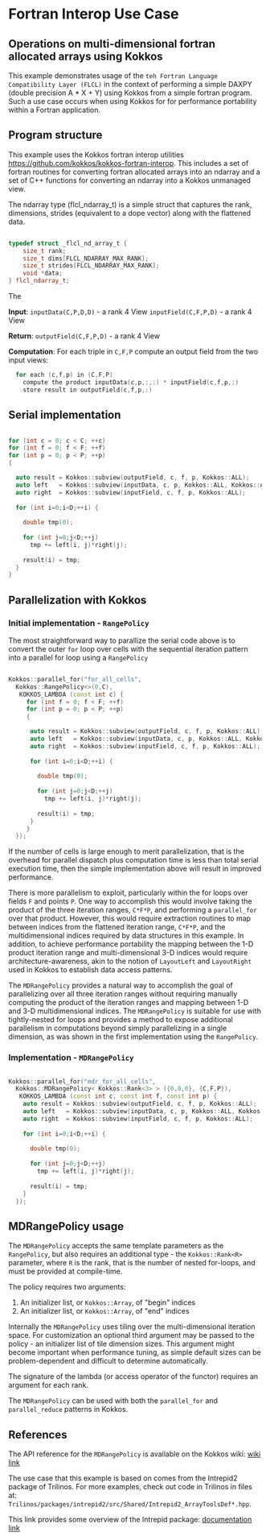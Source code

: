 # Fortran Interop Use Case

## Operations on multi-dimensional fortran allocated arrays using Kokkos 

This example demonstrates usage of the `teh Fortran Language Compatibility Layer (FLCL)` in the context of performing a simple DAXPY (double precision A * X + Y) using Kokkos from a simple fortran program. Such a use case occurs when using Kokkos for for performance portability within a Fortran application. 

## Program structure 
This example uses the Kokkos fortran interop utilities https://github.com/kokkos/kokkos-fortran-interop. 
This includes a set of fortran routines for converting fortran allocated arrays into an ndarray and a set of C++ functions for converting an ndarray into a Kokkos unmanaged view. 

The ndarray type (flcl_ndarray_t) is a simple struct that captures the rank, dimensions, strides (equivalent to a dope vector) along with the flattened data. 
```c++ 

typedef struct _flcl_nd_array_t {
    size_t rank;
    size_t dims[FLCL_NDARRAY_MAX_RANK];
    size_t strides[FLCL_NDARRAY_MAX_RANK];
    void *data;
} flcl_ndarray_t;

```

The 


**Input**:
  `inputData(C,P,D,D)` - a rank 4 View
  `inputField(C,F,P,D)` - a rank 4 View


**Return**:
  `outputField(C,F,P,D)` - a rank 4 View


**Computation**: 
  For each triple in `C,F,P` compute an output field from the two input views:
  
``` c++
  for each (c,f,p) in (C,F,P)
    compute the product inputData(c,p,:,:) * inputField(c,f,p,:)
    store result in outputField(c,f,p,:)
```


## Serial implementation

``` c++

for (int c = 0; c < C; ++c)
for (int f = 0; f < F; ++f)
for (int p = 0; p < P; ++p)
{

  auto result = Kokkos::subview(outputField, c, f, p, Kokkos::ALL);
  auto left   = Kokkos::subview(inputData, c, p, Kokkos::ALL, Kokkos::ALL);
  auto right  = Kokkos::subview(inputField, c, f, p, Kokkos::ALL);
  
  for (int i=0;i<D;++i) {
  
    double tmp(0);
    
    for (int j=0;j<D;++j)
      tmp += left(i, j)*right(j);
    
    result(i) = tmp;
  }
}

```


## Parallelization with Kokkos

### Initial implementation - `RangePolicy`

The most straightforward way to parallize the serial code above is to convert the outer `for` loop over cells with the sequential iteration pattern into a parallel for loop using a `RangePolicy`


``` c++

Kokkos::parallel_for("for_all_cells", 
  Kokkos::RangePolicy<>(0,C),
   KOKKOS_LAMBDA (const int c) {
     for (int f = 0; f < F; ++f)
     for (int p = 0; p < P; ++p)
     {

      auto result = Kokkos::subview(outputField, c, f, p, Kokkos::ALL);
      auto left   = Kokkos::subview(inputData, c, p, Kokkos::ALL, Kokkos::ALL);
      auto right  = Kokkos::subview(inputField, c, f, p, Kokkos::ALL);
  
      for (int i=0;i<D;++i) {
  
        double tmp(0);
    
        for (int j=0;j<D;++j)
          tmp += left(i, j)*right(j);
    
        result(i) = tmp;
      }
     }
  });

```


If the number of cells is large enough to merit parallelization, that is the overhead for parallel dispatch plus computation time is less than total serial execution time, then the simple implementation above will result in improved performance.

There is more parallelism to exploit, particularly within the for loops over fields `F` and points `P`. One way to accomplish this would involve taking the product of the three iteration ranges, `C*F*P`, and performing a `parallel_for` over that product. However, this would require extraction routines to map between indices from the flattened iteration range, `C*F*P`, and the multidimensional indices required by data structures in this example. In addition, to achieve performance portability the mapping between the 1-D product iteration range and multi-dimensional 3-D indices would require architecture-awareness, akin to the notion of `LayoutLeft` and `LayoutRight` used in Kokkos to establish data access patterns.

The `MDRangePolicy` provides a natural way to accomplish the goal of parallelizing over all three iteration ranges without requiring manually computing the product of the iteration ranges and mapping between 1-D and 3-D multidimensional indices. The `MDRangePolicy` is suitable for use with tightly-nested for loops and provides a method to expose additional parallelism in computations beyond simply parallelizing in a single dimension, as was shown in the first implementation using the `RangePolicy`.


### Implementation - `MDRangePolicy`

``` c++

Kokkos::parallel_for("mdr_for_all_cells", 
  Kokkos::MDRangePolicy< Kokkos::Rank<3> > ({0,0,0}, {C,F,P}),
   KOKKOS_LAMBDA (const int c, const int f, const int p) {
    auto result = Kokkos::subview(outputField, c, f, p, Kokkos::ALL);
    auto left   = Kokkos::subview(inputData, c, p, Kokkos::ALL, Kokkos::ALL);
    auto right  = Kokkos::subview(inputField, c, f, p, Kokkos::ALL);
  
    for (int i=0;i<D;++i) {
  
      double tmp(0);
    
      for (int j=0;j<D;++j)
        tmp += left(i, j)*right(j);
    
      result(i) = tmp;
    }
  });

```


## MDRangePolicy usage

The `MDRangePolicy` accepts the same template parameters as the `RangePolicy`, but also requires an additional type - the `Kokkos::Rank<R>` parameter, where `R` is the rank, that is the number of nested for-loops, and must be provided at compile-time.

The policy requires two arguments:
  1) An initializer list, or `Kokkos::Array`, of "begin" indices
  2) An initializer list, or `Kokkos::Array`, of "end" indices

Internally the `MDRangePolicy` uses tiling over the multi-dimensional iteration space. For customization an optional third argument may be passed to the policy - an initializer list of tile dimension sizes. This argument might become important when performance tuning, as simple default sizes can be problem-dependent and difficult to determine automatically.

The signature of the lambda (or access operator of the functor) requires an argument for each rank.

The `MDRangePolicy` can be used with both the `parallel_for` and `parallel_reduce` patterns in Kokkos.


## References

The API reference for the `MDRangePolicy` is available on the Kokkos wiki:
  [wiki link](https://github.com/kokkos/kokkos/wiki/Kokkos%3A%3AMDRangePolicy)
 
The use case that this example is based on comes from the Intrepid2 package of Trilinos. For more examples, check out code in Trilinos in files at: `Trilinos/packages/intrepid2/src/Shared/Intrepid2_ArrayToolsDef*.hpp`.

This link provides some overview of the Intrepid package: 
  [documentation link](https://trilinos.org/packages/intrepid/)

